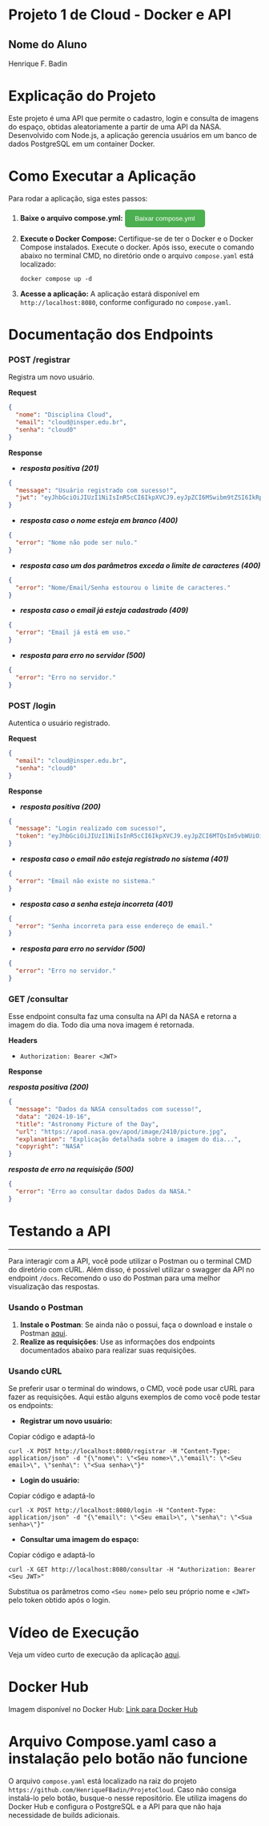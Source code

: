 # Projeto 1 de Cloud - Docker e API

## Nome do Aluno

Henrique F. Badin

# Explicação do Projeto

Este projeto é uma API que permite o cadastro, login e consulta de imagens do espaço, obtidas aleatoriamente a partir de uma API da NASA. Desenvolvido com Node.js, a aplicação gerencia usuários em um banco de dados PostgreSQL em um container Docker.

# Como Executar a Aplicação

Para rodar a aplicação, siga estes passos:

1. **Baixe o arquivo compose.yml:**
   <a href="https://raw.githubusercontent.com/HenriqueFBadin/ProjetoCloud/main/compose.yml" id="download">
   <button style="background-color: #4CAF50; color: white; padding: 10px 20px; border: none; border-radius: 5px; cursor: pointer;">
   Baixar compose.yml
   </button>
   </a>

<script>
document.getElementById('download').addEventListener('click', function(event) {
    event.preventDefault();
    const url = this.href;
    const fileName = 'compose.yml';

    fetch(url)
    .then(response => response.blob())
    .then(blob => {
        const link = document.createElement('a');
        link.href = window.URL.createObjectURL(blob);
        link.download = fileName;
        link.click();
    })
    .catch(() => alert('Erro'));
});
</script>

2. **Execute o Docker Compose:**
   Certifique-se de ter o Docker e o Docker Compose instalados. Execute o docker. Após isso, execute o comando abaixo no terminal CMD, no diretório onde o arquivo `compose.yaml` está localizado:
   ```
   docker compose up -d
   ```
3. **Acesse a aplicação:**
   A aplicação estará disponível em `http://localhost:8080`, conforme configurado no `compose.yaml`.

# Documentação dos Endpoints

### POST /registrar

Registra um novo usuário.

**Request**

```json
{
  "nome": "Disciplina Cloud",
  "email": "cloud@insper.edu.br",
  "senha": "cloud0"
}
```

**Response**

- **_resposta positiva (201)_**

```json
{
  "message": "Usuário registrado com sucesso!",
  "jwt": "eyJhbGciOiJIUzI1NiIsInR5cCI6IkpXVCJ9.eyJpZCI6MSwibm9tZSI6IkRpc2NpcGxpbmEgQ2xvdWQiLCJlbWFpbCI6ImNsb3VkQGluc3Blci5lZHUuYnIiLCJpYXQiOjE3MzA0MDg5MzgsImV4cCI6MTczMDQxMjUzOH0.fe5qVKSO5oaQY-U9iVfFR7oRteB2J_N51BAArC_PJRA"
}
```

- **_resposta caso o nome esteja em branco (400)_**

```json
{
  "error": "Nome não pode ser nulo."
}
```

- **_resposta caso um dos parâmetros exceda o limite de caracteres (400)_**

```json
{
  "error": "Nome/Email/Senha estourou o limite de caracteres."
}
```

- **_resposta caso o email já esteja cadastrado (409)_**

```json
{
  "error": "Email já está em uso."
}
```

- **_resposta para erro no servidor (500)_**

```json
{
  "error": "Erro no servidor."
}
```

### POST /login

Autentica o usuário registrado.

**Request**

```json
{
  "email": "cloud@insper.edu.br",
  "senha": "cloud0"
}
```

**Response**

- **_resposta positiva (200)_**

```json
{
  "message": "Login realizado com sucesso!",
  "token": "eyJhbGciOiJIUzI1NiIsInR5cCI6IkpXVCJ9.eyJpZCI6MTQsIm5vbWUiOiJDbG91ZCIsImVtYWlsIjoiY2xvdWQwQGdtYWlsLmNvbSIsImlhd(...)"
}
```

- **_resposta caso o email não esteja registrado no sistema (401)_**

```json
{
  "error": "Email não existe no sistema."
}
```

- **_resposta caso a senha esteja incorreta (401)_**

```json
{
  "error": "Senha incorreta para esse endereço de email."
}
```

- **_resposta para erro no servidor (500)_**

```json
{
  "error": "Erro no servidor."
}
```

### GET /consultar

Esse endpoint consulta faz uma consulta na API da NASA e retorna a imagem do dia. Todo dia uma nova imagem é retornada.

**Headers**

- `Authorization: Bearer <JWT>`

**Response**

_**resposta positiva (200)**_

```json
{
  "message": "Dados da NASA consultados com sucesso!",
  "data": "2024-10-16",
  "title": "Astronomy Picture of the Day",
  "url": "https://apod.nasa.gov/apod/image/2410/picture.jpg",
  "explanation": "Explicação detalhada sobre a imagem do dia...",
  "copyright": "NASA"
}
```

_**resposta de erro na requisição (500)**_

```json
{
  "error": "Erro ao consultar dados Dados da NASA."
}
```

# Testando a API

---

Para interagir com a API, você pode utilizar o Postman ou o terminal CMD do diretório com cURL. Além disso, é possível utilizar o swagger da API no endpoint `/docs`. Recomendo o uso do Postman para uma melhor visualização das respostas.

### Usando o Postman

1.  **Instale o Postman**: Se ainda não o possui, faça o download e instale o Postman [aqui](https://www.postman.com/downloads/).
2.  **Realize as requisições**: Use as informações dos endpoints documentados abaixo para realizar suas requisições.

### Usando cURL

Se preferir usar o terminal do windows, o CMD, você pode usar cURL para fazer as requisições. Aqui estão alguns exemplos de como você pode testar os endpoints:

- **Registrar um novo usuário:**

Copiar código e adaptá-lo

`curl -X POST http://localhost:8080/registrar -H "Content-Type: application/json" -d "{\"nome\": \"<Seu nome>\",\"email\": \"<Seu email>\", \"senha\": \"<Sua senha>\"}"`

- **Login do usuário:**

Copiar código e adaptá-lo

`curl -X POST http://localhost:8080/login -H "Content-Type: application/json" -d "{\"email\": \"<Seu email>\", \"senha\": \"<Sua senha>\"}"`

- **Consultar uma imagem do espaço:**

Copiar código e adaptá-lo

`curl -X GET http://localhost:8080/consultar -H "Authorization: Bearer <Seu JWT>"`

Substitua os parâmetros como `<Seu nome>` pelo seu próprio nome e `<JWT>` pelo token obtido após o login.

# Vídeo de Execução

Veja um vídeo curto de execução da aplicação [aqui](https://youtu.be/WbELbTJkU0w).

# Docker Hub

Imagem disponível no Docker Hub: [Link para Docker Hub](https://hub.docker.com/layers/henriquefb/henriquesproject/ver-final/images/sha256-1d0c941eb00a0db8bd568b1fd501fce855d8464c88288557890b79028b9e92d6?context=repo)

# Arquivo Compose.yaml caso a instalação pelo botão não funcione

O arquivo `compose.yaml` está localizado na raiz do projeto `https://github.com/HenriqueFBadin/ProjetoCloud`. Caso não consiga instalá-lo pelo botão, busque-o nesse repositório. Ele utiliza imagens do Docker Hub e configura o PostgreSQL e a API para que não haja necessidade de builds adicionais.

```

```
